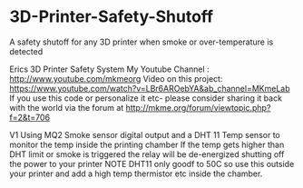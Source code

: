 # 3D-Printer-Safety-Shutoff
A safety shutoff for any 3D printer when smoke or over-temperature is detected

Erics 3D Printer Safety System
My Youtube Channel  : http://www.youtube.com/mkmeorg
Video on this project: https://www.youtube.com/watch?v=LBr6AROebYA&ab_channel=MKmeLab
If you use this code or personalize it etc- please consider sharing it back with the world via the forum at http://mkme.org/forum/viewtopic.php?f=2&t=706

V1 Using MQ2 Smoke sensor digital output and a DHT 11 Temp sensor to monitor the temp inside the printing chamber
If the temp gets higher than DHT limit or smoke is triggered the relay will be de-energized shutting off the power to your printer
NOTE DHT11 only goodf to 50C so use this outside your printer and add a high temp thermistor etc inside the chamber.
